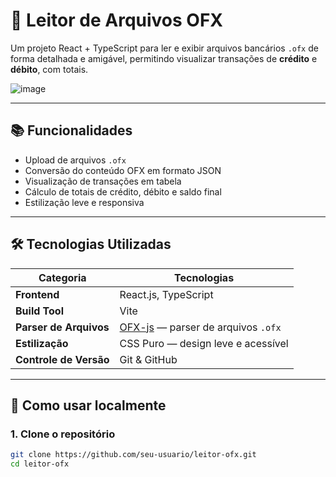# 📂 Leitor de Arquivos OFX

Um projeto React + TypeScript para ler e exibir arquivos bancários `.ofx` de forma detalhada e amigável, permitindo visualizar transações de **crédito** e **débito**, com totais.

![image](https://github.com/user-attachments/assets/bcf86a15-9d28-4011-b475-91ac69f1342c)

---

## 📚 Funcionalidades

- Upload de arquivos `.ofx`
- Conversão do conteúdo OFX em formato JSON
- Visualização de transações em tabela
- Cálculo de totais de crédito, débito e saldo final
- Estilização leve e responsiva

---

## 🛠️ Tecnologias Utilizadas

| Categoria             | Tecnologias                                                              |
|-----------------------|---------------------------------------------------------------------------|
| **Frontend**          | React.js, TypeScript                                                     |
| **Build Tool**        | Vite                                                                     |
| **Parser de Arquivos**| [OFX-js](https://www.npmjs.com/package/ofx-js) — parser de arquivos `.ofx` |
| **Estilização**       | CSS Puro — design leve e acessível                                       |
| **Controle de Versão**| Git & GitHub                                                             |

---

## 🚀 Como usar localmente

### 1. Clone o repositório

```bash
git clone https://github.com/seu-usuario/leitor-ofx.git
cd leitor-ofx
